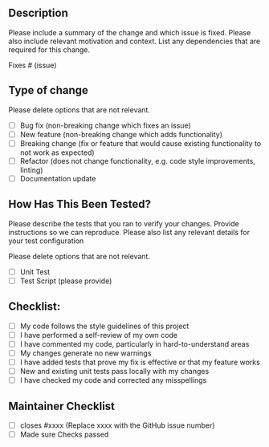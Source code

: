## Description

Please include a summary of the change and which issue is fixed. Please also include relevant motivation and context. List any dependencies that are required for this change.

Fixes # (issue)

## Type of change

Please delete options that are not relevant.

- [ ] Bug fix (non-breaking change which fixes an issue)
- [ ] New feature (non-breaking change which adds functionality)
- [ ] Breaking change (fix or feature that would cause existing functionality to not work as expected)
- [ ] Refactor (does not change functionality, e.g. code style improvements, linting)
- [ ] Documentation update

## How Has This Been Tested?

Please describe the tests that you ran to verify your changes. Provide instructions so we can reproduce. Please also list any relevant details for your test configuration

Please delete options that are not relevant.

- [ ] Unit Test
- [ ] Test Script (please provide)

## Checklist:

- [ ] My code follows the style guidelines of this project
- [ ] I have performed a self-review of my own code
- [ ] I have commented my code, particularly in hard-to-understand areas
- [ ] My changes generate no new warnings
- [ ] I have added tests that prove my fix is effective or that my feature works
- [ ] New and existing unit tests pass locally with my changes
- [ ] I have checked my code and corrected any misspellings

## Maintainer Checklist

- [ ] closes #xxxx (Replace xxxx with the GitHub issue number)
- [ ] Made sure Checks passed
